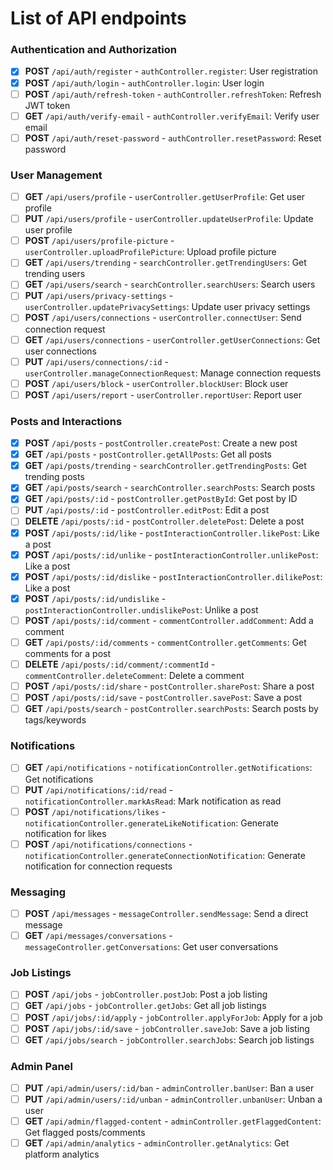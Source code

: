 # List of API endpoints

### Authentication and Authorization

- [x] **POST** `/api/auth/register` - `authController.register`: User registration
- [x] **POST** `/api/auth/login` - `authController.login`: User login
- [ ] **POST** `/api/auth/refresh-token` - `authController.refreshToken`: Refresh JWT token
- [ ] **GET** `/api/auth/verify-email` - `authController.verifyEmail`: Verify user email
- [ ] **POST** `/api/auth/reset-password` - `authController.resetPassword`: Reset password

### User Management

- [ ] **GET** `/api/users/profile` - `userController.getUserProfile`: Get user profile
- [ ] **PUT** `/api/users/profile` - `userController.updateUserProfile`: Update user profile
- [ ] **POST** `/api/users/profile-picture` - `userController.uploadProfilePicture`: Upload profile picture
- [ ] **GET** `/api/users/trending` - `searchController.getTrendingUsers`: Get trending users
- [ ] **GET** `/api/users/search` - `searchController.searchUsers`: Search users
- [ ] **PUT** `/api/users/privacy-settings` - `userController.updatePrivacySettings`: Update user privacy settings
- [ ] **POST** `/api/users/connections` - `userController.connectUser`: Send connection request
- [ ] **GET** `/api/users/connections` - `userController.getUserConnections`: Get user connections
- [ ] **PUT** `/api/users/connections/:id` - `userController.manageConnectionRequest`: Manage connection requests
- [ ] **POST** `/api/users/block` - `userController.blockUser`: Block user
- [ ] **POST** `/api/users/report` - `userController.reportUser`: Report user

### Posts and Interactions

- [x] **POST** `/api/posts` - `postController.createPost`: Create a new post
- [x] **GET** `/api/posts` - `postController.getAllPosts`: Get all posts
- [x] **GET** `/api/posts/trending` - `searchController.getTrendingPosts`: Get trending posts
- [x] **GET** `/api/posts/search` - `searchController.searchPosts`: Search posts
- [x] **GET** `/api/posts/:id` - `postController.getPostById`: Get post by ID
- [ ] **PUT** `/api/posts/:id` - `postController.editPost`: Edit a post
- [ ] **DELETE** `/api/posts/:id` - `postController.deletePost`: Delete a post
- [x] **POST** `/api/posts/:id/like` - `postInteractionController.likePost`: Like a post
- [x] **POST** `/api/posts/:id/unlike` - `postInteractionController.unlikePost`: Like a post
- [x] **POST** `/api/posts/:id/dislike` - `postInteractionController.dilikePost`: Like a post
- [x] **POST** `/api/posts/:id/undislike` - `postInteractionController.undislikePost`: Unlike a post
- [ ] **POST** `/api/posts/:id/comment` - `commentController.addComment`: Add a comment
- [ ] **GET** `/api/posts/:id/comments` - `commentController.getComments`: Get comments for a post
- [ ] **DELETE** `/api/posts/:id/comment/:commentId` - `commentController.deleteComment`: Delete a comment
- [ ] **POST** `/api/posts/:id/share` - `postController.sharePost`: Share a post
- [ ] **POST** `/api/posts/:id/save` - `postController.savePost`: Save a post
- [ ] **GET** `/api/posts/search` - `postController.searchPosts`: Search posts by tags/keywords

### Notifications

- [ ] **GET** `/api/notifications` - `notificationController.getNotifications`: Get notifications
- [ ] **PUT** `/api/notifications/:id/read` - `notificationController.markAsRead`: Mark notification as read
- [ ] **POST** `/api/notifications/likes` - `notificationController.generateLikeNotification`: Generate notification for likes
- [ ] **POST** `/api/notifications/connections` - `notificationController.generateConnectionNotification`: Generate notification for connection requests

### Messaging

- [ ] **POST** `/api/messages` - `messageController.sendMessage`: Send a direct message
- [ ] **GET** `/api/messages/conversations` - `messageController.getConversations`: Get user conversations

### Job Listings

- [ ] **POST** `/api/jobs` - `jobController.postJob`: Post a job listing
- [ ] **GET** `/api/jobs` - `jobController.getJobs`: Get all job listings
- [ ] **POST** `/api/jobs/:id/apply` - `jobController.applyForJob`: Apply for a job
- [ ] **POST** `/api/jobs/:id/save` - `jobController.saveJob`: Save a job listing
- [ ] **GET** `/api/jobs/search` - `jobController.searchJobs`: Search job listings

### Admin Panel

- [ ] **PUT** `/api/admin/users/:id/ban` - `adminController.banUser`: Ban a user
- [ ] **PUT** `/api/admin/users/:id/unban` - `adminController.unbanUser`: Unban a user
- [ ] **GET** `/api/admin/flagged-content` - `adminController.getFlaggedContent`: Get flagged posts/comments
- [ ] **GET** `/api/admin/analytics` - `adminController.getAnalytics`: Get platform analytics
